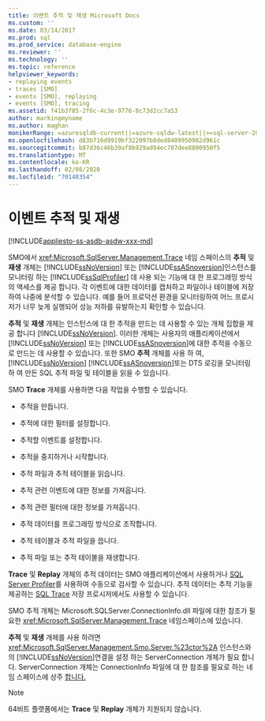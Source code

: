 ```yaml
---
title: 이벤트 추적 및 재생 Microsoft Docs
ms.custom: ''
ms.date: 03/14/2017
ms.prod: sql
ms.prod_service: database-engine
ms.reviewer: ''
ms.technology: ''
ms.topic: reference
helpviewer_keywords:
- replaying events
- traces [SMO]
- events [SMO], replaying
- events [SMO], tracing
ms.assetid: f41b3f85-2f6c-4c3e-9776-8c73d2cc7a53
author: markingmyname
ms.author: maghan
monikerRange: =azuresqldb-current||=azure-sqldw-latest||>=sql-server-2016||=sqlallproducts-allversions||>=sql-server-linux-2017||=azuresqldb-mi-current
ms.openlocfilehash: d83b716d9919bf322097b8ded8409950982d961c
ms.sourcegitcommit: b87d36c46b39af8b929ad94ec707dee8800950f5
ms.translationtype: MT
ms.contentlocale: ko-KR
ms.lasthandoff: 02/08/2020
ms.locfileid: "70148354"
---
```

# <a name="tracing-and-replaying-events"></a>이벤트 추적 및 재생
[!INCLUDE[appliesto-ss-asdb-asdw-xxx-md](../../../includes/appliesto-ss-asdb-asdw-xxx-md.md)]

  SMO에서 <xref:Microsoft.SqlServer.Management.Trace> 네임 스페이스의 **추적** 및 **재생** 개체는 [!INCLUDE[ssNoVersion](../../../includes/ssnoversion-md.md)] 또는 [!INCLUDE[ssASnoversion](../../../includes/ssasnoversion-md.md)]인스턴스를 모니터링 하는 [!INCLUDE[ssSqlProfiler](../../../includes/sssqlprofiler-md.md)] 데 사용 되는 기능에 대 한 프로그래밍 방식의 액세스를 제공 합니다. 각 이벤트에 대한 데이터를 캡처하고 파일이나 테이블에 저장하여 나중에 분석할 수 있습니다. 예를 들어 프로덕션 환경을 모니터링하여 어느 프로시저가 너무 늦게 실행되어 성능 저하를 유발하는지 확인할 수 있습니다.  
  
 **추적** 및 **재생** 개체는 인스턴스에 대 한 추적을 만드는 데 사용할 수 있는 개체 집합을 제공 합니다 [!INCLUDE[ssNoVersion](../../../includes/ssnoversion-md.md)]. 이러한 개체는 사용자의 애플리케이션에서 [!INCLUDE[ssNoVersion](../../../includes/ssnoversion-md.md)] 또는 [!INCLUDE[ssASnoversion](../../../includes/ssasnoversion-md.md)]에 대한 추적을 수동으로 만드는 데 사용할 수 있습니다. 또한 SMO **추적** 개체를 사용 하 여, [!INCLUDE[ssNoVersion](../../../includes/ssnoversion-md.md)] [!INCLUDE[ssASnoversion](../../../includes/ssasnoversion-md.md)]또는 DTS 로깅을 모니터링 하 여 만든 SQL 추적 파일 및 테이블을 읽을 수 있습니다.  
  
 SMO **Trace** 개체를 사용하면 다음 작업을 수행할 수 있습니다.  
  
-   추적을 만듭니다.  
  
-   추적에 대한 필터를 설정합니다.  
  
-   추적할 이벤트를 설정합니다.  
  
-   추적을 중지하거나 시작합니다.  
  
-   추적 파일과 추적 테이블을 읽습니다.  
  
-   추적 관련 이벤트에 대한 정보를 가져옵니다.  
  
-   추적 관련 필터에 대한 정보를 가져옵니다.  
  
-   추적 데이터를 프로그래밍 방식으로 조작합니다.  
  
-   추적 테이블과 추적 파일을 씁니다.  
  
-   추적 파일 또는 추적 테이블을 재생합니다.  
  
 
  **Trace** 및 **Replay** 개체의 추적 데이터는 SMO 애플리케이션에서 사용하거나 [SQL Server Profiler](../../../tools/sql-server-profiler/sql-server-profiler.md)를 사용하여 수동으로 검사할 수 있습니다. 추적 데이터는 추적 기능을 제공하는 [SQL Trace](../../../relational-databases/sql-trace/sql-trace.md) 저장 프로시저에서도 사용할 수 있습니다.  
  
 SMO 추적 개체는 Microsoft.SQLServer.ConnectionInfo.dll 파일에 대한 참조가 필요한 <xref:Microsoft.SqlServer.Management.Trace> 네임스페이스에 있습니다.  
  
 **추적** 및 **재생** 개체를 사용 하려면 [](https://msdn.microsoft.com/library/microsoft.sqlserver.management.common.serverconnection.aspx) <xref:Microsoft.SqlServer.Management.Smo.Server.%23ctor%2A> 인스턴스와의 [!INCLUDE[ssNoVersion](../../../includes/ssnoversion-md.md)]연결을 설정 하는 ServerConnection 개체가 필요 합니다. ServerConnection 개체는 ConnectionInfo 파일에 대 한 참조를 필요로 하는 [](https://msdn.microsoft.com/library/microsoft.sqlserver.management.common.serverconnection.aspx) 네임 스페이스에 상주 [합니다.](https://msdn.microsoft.com/library/microsoft.sqlserver.management.common)  
  
> [!NOTE]  
>  64비트 플랫폼에서는 **Trace** 및 **Replay** 개체가 지원되지 않습니다.  
  
  
